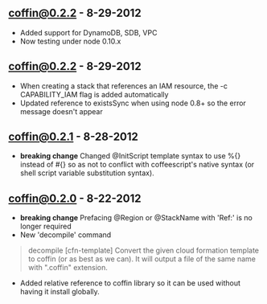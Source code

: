 coffin@0.2.2 - 8-29-2012
---------------------------
- Added support for DynamoDB, SDB, VPC
- Now testing under node 0.10.x

coffin@0.2.2 - 8-29-2012
---------------------------
- When creating a stack that references an IAM resource, the -c CAPABILITY_IAM flag is added automatically
- Updated reference to existsSync when using node 0.8+ so the error message doesn't appear

coffin@0.2.1 - 8-28-2012
---------------------------
- **breaking change** Changed @InitScript template syntax to use %{} instead of #{} so as not to conflict with coffeescript's native syntax (or shell script variable substitution syntax).

coffin@0.2.0 - 8-22-2012
---------------------------
- **breaking change** Prefacing @Region or @StackName with 'Ref:' is no longer required
- New 'decompile' command
> decompile [cfn-template]
> Convert the given cloud formation template to coffin (or as best as we can). It will output a file of the same name with ".coffin" extension.
- Added relative reference to coffin library so it can be used without having it install globally.
